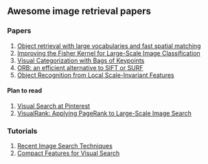## Awesome image retrieval papers

### Papers

1. [Object retrieval with large vocabularies and fast spatial matching](https://www.robots.ox.ac.uk/~vgg/publications/papers/philbin07.pdf)
2. [Improving the Fisher Kernel for Large-Scale Image Classification](https://www.robots.ox.ac.uk/~vgg/rg/papers/peronnin_etal_ECCV10.pdf)
3. [Visual Categorization with Bags of Keypoints](http://www.cs.princeton.edu/courses/archive/fall09/cos429/papers/csurka-eccv-04.pdf)
4. [ORB: an efficient alternative to SIFT or SURF](https://www.willowgarage.com/sites/default/files/orb_final.pdf)
5. [Object Recognition from Local Scale-Invariant Features](http://www.cs.ubc.ca/~lowe/papers/iccv99.pdf)

#### Plan to read

1. [Visual Search at Pinterest]()
2. [VisualRank: Applying PageRank to Large-Scale Image Search]()

### Tutorials

1. [Recent Image Search Techniques](http://cvpr2016.thecvf.com/program/tutorials)
2. [Compact Features for Visual Search](http://cvpr2016.thecvf.com/program/tutorials)


